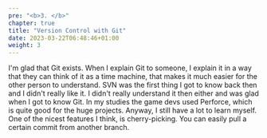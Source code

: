 ```yaml
---
pre: "<b>3. </b>"
chapter: true
title: "Version Control with Git"
date: 2023-03-22T06:48:46+01:00
weight: 3
---
```


I'm glad that Git exists. When I explain Git to someone, I explain it in a way that they can think of it as a time 
machine, that makes it much easier for the other person to understand. SVN was the first thing
I got to know back then and I didn't really like it. I didn't really understand it then either and
was glad when I got to know Git. In my studies the game devs used Perforce, which is quite good for the huge projects.
Anyway, I still have a lot to learn myself. One of the nicest features I think, is cherry-picking. You can easily 
pull a certain commit from another branch.


